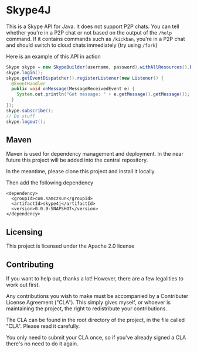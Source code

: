 # Skype4J

This is a Skype API for Java. It does not support P2P chats. You can tell whether you're in a P2P chat or not based on the output of the `/help` command. If it contains commands such as `/kickban`, you're in a P2P chat and should switch to cloud chats immediately (try using `/fork`)

Here is an example of this API in action

```java
Skype skype = new SkypeBuilder(username, password).withAllResources().build();
skype.login();
skype.getEventDispatcher().registerListener(new Listener() {
  @EventHandler
  public void onMessage(MessageReceivedEvent e) {
    System.out.println("Got message: " + e.getMessage().getMessage());
  }
});
skype.subscribe();
// Do stuff
skype.logout();
```
## Maven

Maven is used for dependency management and deployment. In the near future this project will be added into the central repository.

In the meantime, please clone this project and install it locally.

Then add the following dependency

```
<dependency>
  <groupId>com.samczsun</groupId>
  <artifactId>skype4j</artifactId>
  <version>0.0.9-SNAPSHOT</version>
</dependency>
```

## Licensing

This project is licensed under the Apache 2.0 license

## Contributing

If you want to help out, thanks a lot! However, there are a few legalities to work out first.

Any contributions you wish to make must be accompanied by a Contributer License Agreement ("CLA").
This simply gives myself, or whoever is maintaining the project, the right to redistribute your contributions.

The CLA can be found in the root directory of the project, in the file called "CLA". Please read it carefully.

You only need to submit your CLA once, so if you've already signed a CLA there's no need to do it again.